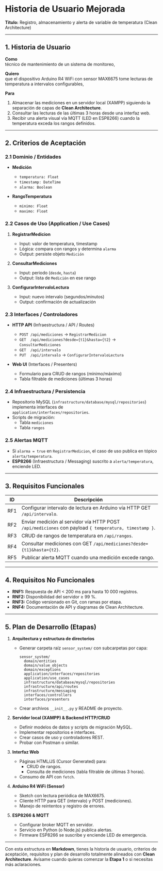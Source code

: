 # Historia de Usuario Mejorada  
**Título:** Registro, almacenamiento y alerta de variable de temperatura (Clean Architecture)

---

## 1. Historia de Usuario  
**Como**  
técnico de mantenimiento de un sistema de monitoreo,  

**Quiero**  
que el dispositivo Arduino R4 WiFi con sensor MAX6675 tome lecturas de temperatura a intervalos configurables,  

**Para**  
1. Almacenar las mediciones en un servidor local (XAMPP) siguiendo la separación de capas de **Clean Architecture**.  
2. Consultar las lecturas de las últimas 3 horas desde una interfaz web.  
3. Recibir una alerta visual vía MQTT (LED en ESP8266) cuando la temperatura exceda los rangos definidos.  

---

## 2. Criterios de Aceptación  

### 2.1 Dominio / Entidades  
- **Medición**  
  - `temperatura: Float`  
  - `timestamp: DateTime`  
  - `alarma: Boolean`  

- **RangoTemperatura**  
  - `minimo: Float`  
  - `maximo: Float`  

### 2.2 Casos de Uso (Application / Use Cases)  
1. **RegistrarMedicion**  
   - Input: valor de temperatura, timestamp  
   - Lógica: compara con rangos y determina `alarma`  
   - Output: persiste objeto `Medición`

2. **ConsultarMediciones**  
   - Input: periodo (`desde`, `hasta`)  
   - Output: lista de `Medición` en ese rango

3. **ConfigurarIntervaloLectura**  
   - Input: nuevo intervalo (segundos/minutos)  
   - Output: confirmación de actualización

### 2.3 Interfaces / Controladores  
- **HTTP API** (Infraestructura / API / Routes)  
  - `POST /api/mediciones` → `RegistrarMedicion`  
  - `GET  /api/mediciones?desde={t1}&hasta={t2}` → `ConsultarMediciones`  
  - `GET  /api/intervalo`  
  - `PUT  /api/intervalo` → `ConfigurarIntervaloLectura`

- **Web UI** (Interfaces / Presenters)  
  - Formulario para CRUD de rangos (mínimo/máximo)  
  - Tabla filtrable de mediciones (últimas 3 horas)  

### 2.4 Infraestructura / Persistencia  
- Repositorio MySQL (`infrastructure/database/mysql/repositories`) implementa interfaces de  
  `application/interfaces/repositories`.  
- Scripts de migración:  
  - Tabla `mediciones`  
  - Tabla `rangos`

### 2.5 Alertas MQTT  
- Si `alarma = true` en `RegistrarMedicion`, el caso de uso publica en tópico  
  `alerta/temperatura`.  
- **ESP8266** (Infraestructura / Messaging) suscrito a `alerta/temperatura`, enciende LED.

---

## 3. Requisitos Funcionales  

| ID   | Descripción                                                                                         |
|------|-----------------------------------------------------------------------------------------------------|
| RF1  | Configurar intervalo de lectura en Arduino vía HTTP GET `/api/intervalo`.                            |
| RF2  | Enviar medición al servidor vía HTTP POST `/api/mediciones` con payload `{ temperatura, timestamp }`. |
| RF3  | CRUD de rangos de temperatura en `/api/rangos`.                                                     |
| RF4  | Consultar mediciones con GET `/api/mediciones?desde={t1}&hasta={t2}`.                               |
| RF5  | Publicar alerta MQTT cuando una medición excede rango.                                              |

---

## 4. Requisitos No Funcionales  

- **RNF1:** Respuesta de API < 200 ms para hasta 10 000 registros.  
- **RNF2:** Disponibilidad del servidor ≥ 99 %.  
- **RNF3:** Código versionado en Git, con ramas por etapa.  
- **RNF4:** Documentación de API y diagramas de Clean Architecture.  

---

## 5. Plan de Desarrollo (Etapas)  

1. **Arquitectura y estructura de directorios**  
   - Generar carpeta raíz `sensor_system/` con subcarpetas por capa:  
     ```
     sensor_system/
       domain/entities
       domain/value_objects
       domain/exceptions
       application/interfaces/repositories
       application/use_cases
       infrastructure/database/mysql/repositories
       infrastructure/api/routes
       infrastructure/messaging
       interfaces/controllers
       interfaces/presenters
     ```  
   - Crear archivos `__init__.py` y README de proyecto.

2. **Servidor local (XAMPP) & Backend HTTP/CRUD**  
   - Definir modelos de datos y scripts de migración MySQL.  
   - Implementar repositorios e interfaces.  
   - Crear casos de uso y controladores REST.  
   - Probar con Postman o similar.

3. **Interfaz Web**  
   - Páginas HTML/JS (Cursor Generated) para:  
     - CRUD de rangos.  
     - Consulta de mediciones (tabla filtrable de últimas 3 horas).  
   - Consumo de API con `fetch`.

4. **Arduino R4 WiFi (Sensor)**  
   - Sketch con lectura periódica de MAX6675.  
   - Cliente HTTP para GET (intervalo) y POST (mediciones).  
   - Manejo de reintentos y registro de errores.

5. **ESP8266 & MQTT**  
   - Configurar broker MQTT en servidor.  
   - Servicio en Python (o Node.js) publica alertas.  
   - Firmware ESP8266 se suscribe y enciende LED de emergencia.  

---

Con esta estructura en **Markdown**, tienes la historia de usuario, criterios de aceptación, requisitos y plan de desarrollo totalmente alineados con **Clean Architecture**. Avísame cuando quieras comenzar la **Etapa 1** o si necesitas más aclaraciones.
